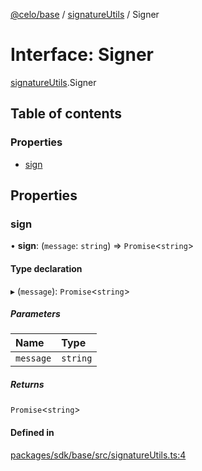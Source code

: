 [@celo/base](../README.md) / [signatureUtils](../modules/signatureUtils.md) / Signer

# Interface: Signer

[signatureUtils](../modules/signatureUtils.md).Signer

## Table of contents

### Properties

- [sign](signatureUtils.Signer.md#sign)

## Properties

### sign

• **sign**: (`message`: `string`) => `Promise`\<`string`\>

#### Type declaration

▸ (`message`): `Promise`\<`string`\>

##### Parameters

| Name | Type |
| :------ | :------ |
| `message` | `string` |

##### Returns

`Promise`\<`string`\>

#### Defined in

[packages/sdk/base/src/signatureUtils.ts:4](https://github.com/celo-org/developer-tooling/blob/master/packages/sdk/base/src/signatureUtils.ts#L4)
